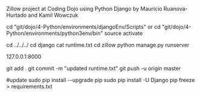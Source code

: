Zillow project at Coding Dojo using Python Django by Mauricio Ruanova-Hurtado and Kamil Wowczuk

cd "git/dojo/4-Python/environments/djangoEnv/Scripts"
or 
cd "git/dojo/4-Python/environments/python3env/bin"
source activate

cd ../../../
cd django
cat runtime.txt
cd zillow
python manage.py runserver

127.0.0.1:8000

git add .
git commit -m "updated runtime.txt"
git push -u origin master

#update
sudo pip install --upgrade pip
sudo pip install -U Django
pip freeze > requirements.txt

